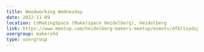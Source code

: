 ```yaml
---
title: Woodworking Wednesday
date: 2022-11-09
location: CoMakingSpace (Makerspace Heidelberg), Heidelberg
link: https://www.meetup.com/heidelberg-makers-meetup/events/dfbltsydcpbmb/
usergroup: makershd
type: usergroup
---
```

